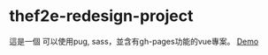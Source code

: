 # thef2e-redesign-project
這是一個 可以使用pug, sass，並含有gh-pages功能的vue專案。
[Demo](https://chloe-guo.github.io/thef2e-redesign-project/)
